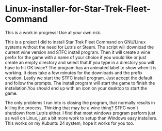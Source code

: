 # Linux-installer-for-Star-Trek-Fleet-Command
This is a work in progress! Use at your own risk.

This is a project I did to install Star Trek Fleet Command on GNU/Linux systems without the need for Lutris or Steam.
The script will download the current wine version and STFC install program. Then it will create a wine 
prefix for the game with a name of your choice if you would like or just create an empty directory and select
that.If you type in a directory you will have to hit OK twice?
The program has an animated label to show when it is working. It does take a few minutes for the downloads
and the prefix creation.
Lastly we start the STFC install program. Just accept the default and follow the prompts. The install program will start the game to finish the installation.You should end up with an icon on your desktop to start the game.

The only problems I run into is closing the program, that normally results in killing the process. Thinking that may be a wine thing? STFC won't shutdown from Lutris either.  I find that most windows program perform just as well on Linux, just a bit more work to setup than Windows easy installers. This works on my Kubuntu 24 system, hope it works for you too.


